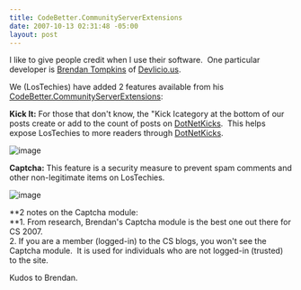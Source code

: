 ```yaml
---
title: CodeBetter.CommunityServerExtensions
date: 2007-10-13 02:31:48 -05:00
layout: post
---
```


I like to give people credit when I use their software.  One particular developer is [Brendan Tompkins](http://devlicio.us/blogs/brendantompkins/default.aspx) of [Devlicio.us](http://devlicio.us/).

We (LosTechies) have added 2 features available from his [CodeBetter.CommunityServerExtensions](http://codebetter.com/files/folders/community_server_add-ons/entry162534.aspx): 

**Kick It:** For those that don't know, the "Kick Icategory at the bottom of our posts create or add to the count of posts on [DotNetKicks](http://www.dotnetkicks.com/).  This helps expose LosTechies to more readers through [DotNetKicks](http://www.dotnetkicks.com/).

![image](jasonmeridth/files/2011/03CodeBetter.CommunityServerExtensions_13B05/image_thumb.png)

**Captcha:** This feature is a security measure to prevent spam comments and other non-legitimate items on LosTechies.

![image](jasonmeridth/files/2011/03CodeBetter.CommunityServerExtensions_13B05/image_thumb_1.png) 

**2 notes on the Captcha module:  
**1\. From research, Brendan's Captcha module is the best one out there for CS 2007.  
2\. If you are a member (logged-in) to the CS blogs, you won't see the Captcha module.  It is used for individuals who are not logged-in (trusted) to the site.

Kudos to Brendan.